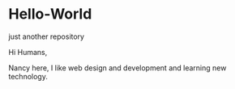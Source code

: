# Hello-World
just another repository

Hi Humans,

Nancy here, I like web design and development and learning new technology.

